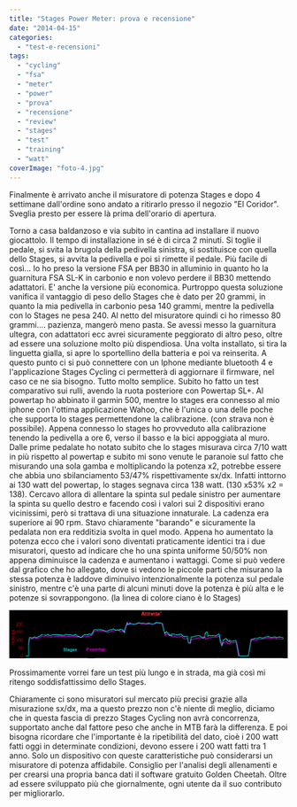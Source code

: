 ```yaml
---
title: "Stages Power Meter: prova e recensione"
date: "2014-04-15"
categories: 
  - "test-e-recensioni"
tags: 
  - "cycling"
  - "fsa"
  - "meter"
  - "power"
  - "prova"
  - "recensione"
  - "review"
  - "stages"
  - "test"
  - "training"
  - "watt"
coverImage: "foto-4.jpg"
---
```


Finalmente è arrivato anche il misuratore di potenza Stages e dopo 4 settimane dall'ordine sono andato a ritirarlo presso il negozio "El Coridor". Sveglia presto per essere là prima dell'orario di apertura.

Torno a casa baldanzoso e via subito in cantina ad installare il nuovo giocattolo. Il tempo di installazione in sé è di circa 2 minuti. Si toglie il pedale, si svita la brugola della pedivella sinistra, si sostituisce con quella dello Stages, si avvita la pedivella e poi si rimette il pedale. Più facile di così... Io ho preso la versione FSA per BB30 in alluminio in quanto ho la guarnitura FSA SL-K in carbonio e non volevo perdere il BB30 mettendo adattatori. E' anche la versione più economica. Purtroppo questa soluzione vanifica il vantaggio di peso dello Stages che è dato per 20 grammi, in quanto la mia pedivella in carbonio pesa 140 grammi, mentre la pedivella con lo Stages ne pesa 240. Al netto del misuratore quindi ci ho rimesso 80 grammi.... pazienza, mangerò meno pasta. Se avessi messo la guarnitura ultegra, con adattatori ecc avrei sicuramente peggiorato di altro peso, oltre ad essere una soluzione molto più dispendiosa. Una volta installato, si tira la linguetta gialla, si apre lo sportellino della batteria e poi va reinserita. A questo punto ci si può connettere con un Iphone mediante bluetooth 4 e l'applicazione Stages Cycling ci permetterà di aggiornare il firmware, nel caso ce ne sia bisogno. Tutto molto semplice. Subito ho fatto un test comparativo sui rulli, avendo la ruota posteriore con Powertap SL+. Al powertap ho abbinato il garmin 500, mentre lo stages era connesso al mio iphone con l'ottima applicazione Wahoo, che è l'unica o una delle poche che supporta lo stages permettendone la calibrazione. (con strava non è possibile). Appena connesso lo stages ho provveduto alla calibrazione tenendo la pedivella a ore 6, verso il basso e la bici appoggiata al muro. Dalle prime pedalate ho notato subito che lo stages misurava circa 7/10 watt in più rispetto al powertap e subito mi sono venute le paranoie sul fatto che misurando una sola gamba e moltiplicando la potenza x2, potrebbe essere che abbia uno sbilanciamento 53/47% rispettivamente sx/dx. Infatti inttorno ai 130 watt del powertap, lo stages segnava circa 138 watt. (130 x53% x2 = 138). Cercavo allora di allentare la spinta sul pedale sinistro per aumentare la spinta su quello destro e facendo così i valori sui 2 dispositivi erano vicinissimi, però si trattava di una situazione innaturale. La cadenza era superiore ai 90 rpm. Stavo chiaramente "barando" e sicuramente la pedalata non era redditizia svolta in quel modo. Appena ho aumentato la potenza ecco che i valori sono diventati praticamente identici tra i due misuratori, questo ad indicare che ho una spinta uniforme 50/50% non appena diminuisce la cadenza e aumentano i wattaggi. Come si può vedere dal grafico che ho allegato, dove si vedono le piccole parti che misurano la stessa potenza è laddove diminuivo intenzionalmente la potenza sul pedale sinistro, mentre c'è una parte di alcuni minuti dove la potenza è più alta e le potenze si sovrappongono. (la linea di colore ciano è lo Stages)

[![comparazione Stages Powertap](images/compare1.png)](http://alexdelli.it/wp-content/uploads/2014/04/compare1.png)

Prossimamente vorrei fare un test più lungo e in strada, ma già così mi ritengo soddisfattissimo dello Stages.

Chiaramente ci sono misuratori sul mercato più precisi grazie alla misurazione sx/dx, ma a questo prezzo non c'è niente di meglio, diciamo che in questa fascia di prezzo Stages Cycling non avrà concorrenza, supportato anche dal fattore peso che anche in MTB farà la differenza. E poi bisogna ricordare che l'importante è la ripetibilità del dato, cioè i 200 watt fatti oggi in determinate condizioni, devono essere i 200 watt fatti tra 1 anno. Solo un dispositivo con queste caratteristiche può considerarsi un misuratore di potenza affidabile. Consiglio per l'analisi degli allenamenti e per crearsi una propria banca dati il software gratuito Golden Cheetah. Oltre ad essere sviluppato più che giornalmente, ogni utente da il suo contributo per migliorarlo.
